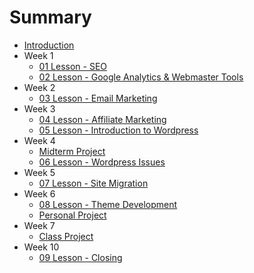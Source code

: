 # Summary

* [Introduction](home.md)
* Week 1
    * [01 Lesson - SEO](01Lesson.md)
    * [02 Lesson - Google Analytics & Webmaster Tools](02Lesson.md)
* Week 2
    * [03 Lesson - Email Marketing](03Lesson.md)
* Week 3
    * [04 Lesson - Affiliate Marketing](04Lesson.md)
    * [05 Lesson - Introduction to Wordpress](05Lesson.md)
* Week 4
    * [Midterm Project](00MidtermProject.md)
    * [06 Lesson - Wordpress Issues](06Lesson.md)
* Week 5
   * [07 Lesson - Site Migration](07Lesson.md)
* Week 6
    * [08 Lesson - Theme Development](08Lesson.md)
    * [Personal Project](00PersonalProject.md)
* Week 7
    * [Class Project](00ClassProject.md)
* Week 10
    * [09 Lesson - Closing](09Lesson.md)    





